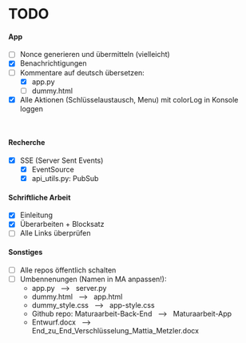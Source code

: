# TODO
#### App
- [ ] Nonce generieren und übermitteln (vielleicht)
- [x] Benachrichtigungen
- [ ] Kommentare auf deutsch übersetzen:
    - [x] app.py
    - [ ] dummy.html
- [x] Alle Aktionen (Schlüsselaustausch, Menu) mit colorLog in Konsole loggen

<br>

#### Recherche
- [x] SSE (Server Sent Events)
    - [x] EventSource
    - [x] api_utils.py: PubSub

#### Schriftliche Arbeit
- [x] Einleitung
- [x] Überarbeiten + Blocksatz
- [ ] Alle Links überprüfen

#### Sonstiges
- [ ] Alle repos öffentlich schalten
- [ ] Umbennenungen (Namen in MA anpassen!):
    - app.py &nbsp; --> &nbsp; server.py
    - dummy.html &nbsp; --> &nbsp; app.html
    - dummy_style.css &nbsp; --> &nbsp; app-style.css
    - Github repo: Maturaarbeit-Back-End &nbsp; --> &nbsp; Maturaarbeit-App
    - Entwurf.docx &nbsp; --> &nbsp; End_zu_End_Verschlüsselung_Mattia_Metzler.docx